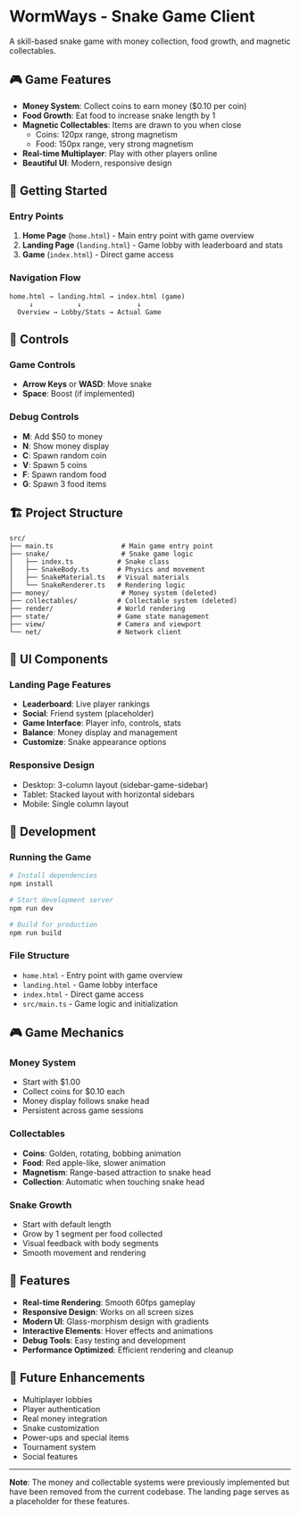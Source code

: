 # WormWays - Snake Game Client

A skill-based snake game with money collection, food growth, and magnetic collectables.

## 🎮 Game Features

- **Money System**: Collect coins to earn money ($0.10 per coin)
- **Food Growth**: Eat food to increase snake length by 1
- **Magnetic Collectables**: Items are drawn to you when close
  - Coins: 120px range, strong magnetism
  - Food: 150px range, very strong magnetism
- **Real-time Multiplayer**: Play with other players online
- **Beautiful UI**: Modern, responsive design

## 🚀 Getting Started

### Entry Points

1. **Home Page** (`home.html`) - Main entry point with game overview
2. **Landing Page** (`landing.html`) - Game lobby with leaderboard and stats
3. **Game** (`index.html`) - Direct game access

### Navigation Flow

```
home.html → landing.html → index.html (game)
     ↓           ↓              ↓
  Overview → Lobby/Stats → Actual Game
```

## 🎯 Controls

### Game Controls
- **Arrow Keys** or **WASD**: Move snake
- **Space**: Boost (if implemented)

### Debug Controls
- **M**: Add $50 to money
- **N**: Show money display
- **C**: Spawn random coin
- **V**: Spawn 5 coins
- **F**: Spawn random food
- **G**: Spawn 3 food items

## 🏗️ Project Structure

```
src/
├── main.ts                 # Main game entry point
├── snake/                  # Snake game logic
│   ├── index.ts           # Snake class
│   ├── SnakeBody.ts       # Physics and movement
│   ├── SnakeMaterial.ts   # Visual materials
│   └── SnakeRenderer.ts   # Rendering logic
├── money/                  # Money system (deleted)
├── collectables/          # Collectable system (deleted)
├── render/                # World rendering
├── state/                 # Game state management
├── view/                  # Camera and viewport
└── net/                   # Network client
```

## 🎨 UI Components

### Landing Page Features
- **Leaderboard**: Live player rankings
- **Social**: Friend system (placeholder)
- **Game Interface**: Player info, controls, stats
- **Balance**: Money display and management
- **Customize**: Snake appearance options

### Responsive Design
- Desktop: 3-column layout (sidebar-game-sidebar)
- Tablet: Stacked layout with horizontal sidebars
- Mobile: Single column layout

## 🔧 Development

### Running the Game
```bash
# Install dependencies
npm install

# Start development server
npm run dev

# Build for production
npm run build
```

### File Structure
- `home.html` - Entry point with game overview
- `landing.html` - Game lobby interface
- `index.html` - Direct game access
- `src/main.ts` - Game logic and initialization

## 🎮 Game Mechanics

### Money System
- Start with $1.00
- Collect coins for $0.10 each
- Money display follows snake head
- Persistent across game sessions

### Collectables
- **Coins**: Golden, rotating, bobbing animation
- **Food**: Red apple-like, slower animation
- **Magnetism**: Range-based attraction to snake head
- **Collection**: Automatic when touching snake head

### Snake Growth
- Start with default length
- Grow by 1 segment per food collected
- Visual feedback with body segments
- Smooth movement and rendering

## 🌟 Features

- **Real-time Rendering**: Smooth 60fps gameplay
- **Responsive Design**: Works on all screen sizes
- **Modern UI**: Glass-morphism design with gradients
- **Interactive Elements**: Hover effects and animations
- **Debug Tools**: Easy testing and development
- **Performance Optimized**: Efficient rendering and cleanup

## 🚀 Future Enhancements

- Multiplayer lobbies
- Player authentication
- Real money integration
- Snake customization
- Power-ups and special items
- Tournament system
- Social features

---

**Note**: The money and collectable systems were previously implemented but have been removed from the current codebase. The landing page serves as a placeholder for these features.
